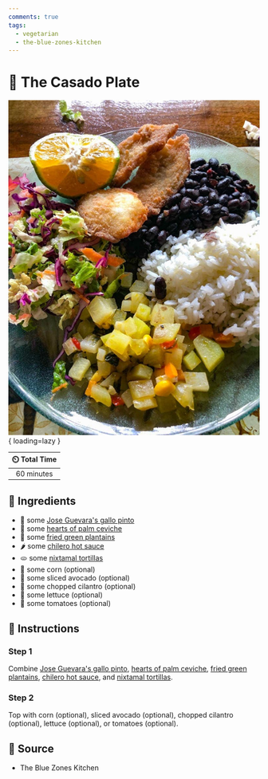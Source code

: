 ```yaml
---
comments: true
tags:
  - vegetarian
  - the-blue-zones-kitchen
---
```

# :curry: The Casado Plate

![The Casado Plate](../assets/images/the-casado-plate.jpg){ loading=lazy }

| :timer_clock: Total Time |
|:-----------------------: |
| 60 minutes |

## :salt: Ingredients

- :rice: some [Jose Guevara's gallo pinto][1]
- :leafy_green: some [hearts of palm ceviche][2]
- :banana: some [fried green plantains][3]
- :hot_pepper: some [chilero hot sauce][4]
- :flatbread: some [nixtamal tortillas][5]
- :corn: some corn (optional)
- :avocado: some sliced avocado (optional)
- :herb: some chopped cilantro (optional)
- :leafy_green: some lettuce (optional)
- :tomato: some tomatoes (optional)

## :pencil: Instructions

### Step 1

Combine [Jose Guevara's gallo pinto][1], [hearts of palm ceviche][2], [fried green plantains][3],
[chilero hot sauce][4], and [nixtamal tortillas][5].

### Step 2

Top with corn (optional), sliced avocado (optional), chopped cilantro (optional), lettuce (optional), or tomatoes
(optional).

## :link: Source

- The Blue Zones Kitchen

[1]: <../vegetarian/jose-guevara's-gallo-pinto.md>
[2]: <../sauces-and-dressings/hearts-of-palm-ceviche.md>
[3]: <../sides/fried-green-plantains.md>
[4]: <../sauces-and-dressings/chilero-hot-sauce.md>
[5]: <../ingredients/nixtamal-nicoyan-corn-tortillas.md>
